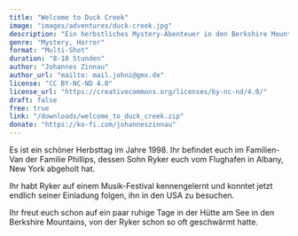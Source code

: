 ```yaml
---
title: "Welcome to Duck Creek"
image: "images/adventures/duck-creek.jpg"
description: "Ein herbstliches Mystery-Abenteuer in den Berkshire Mountains."
genre: "Mystery, Horror"
format: "Multi-Shot"
duration: "8-10 Stunden"
author: "Johannes Zinnau"
author_url: "mailto: mail.johni@gmx.de"
license: "CC BY-NC-ND 4.0"
license_url: "https://creativecommons.org/licenses/by-nc-nd/4.0/"
draft: false
free: true
link: "/downloads/welcome_to_duck_creek.zip"
donate: "https://ko-fi.com/johanneszinnau"
---
```

Es ist ein schöner Herbsttag im Jahre 1998. Ihr befindet euch im Familien-Van der Familie Phillips, dessen Sohn Ryker euch vom Flughafen in Albany, New York abgeholt hat.

Ihr habt Ryker auf einem Musik-Festival kennengelernt und konntet jetzt endlich seiner Einladung folgen, ihn in den USA zu besuchen.

Ihr freut euch schon auf ein paar ruhige Tage in der Hütte am See in den Berkshire Mountains, von der Ryker schon so oft geschwärmt hatte.

